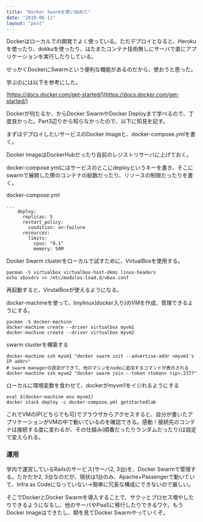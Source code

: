 ```yaml
---
title: "Docker Swarmを使い始めた"
date: "2019-06-11"
layout: "post"
---
```


Dockerはローカルでの開発でよく使っている。ただデプロイとなると、Herokuを使ったり、dokkuを使ったり、はたまたコンテナ技術無しにサーバで直にアプリケーションを実行したりしている。

せっかくDockerにSwarmという便利な機能があるのだから、使おうと思った。

学ぶのには以下を参考にした。

[https://docs.docker.com/get-started/](https://docs.docker.com/get-started/)

Dockerが何たるか、からDocker SwarmやDocker Deployまで学べるので、丁度良かった。Part3辺りから知らなかったので、以下に知見を記す。

まずはデプロイしたいサービスのDocker Imageと、docker-compose.ymlを書く。

Docker ImageはDockerHubだったり自前のレジストリサーバに上げておく。

docker-compose.ymlにはサービスのとこにdeployというキーを書き、そこにswarmで展開した際のコンテナの総数だったり、リソースの制限だったりを書く。

docker-compose.yml

```
...
    deploy:
      replicas: 5
      restart_policy:
        condition: on-failure
      resources:
        limits:
          cpus: "0.1"
          memory: 50M
```

Docker Swarm clusterをローカルで試すために、VirtualBoxを使用する。

```
pacman -S virtualbox virtualbox-host-dkms linux-headers
echo vboxdrv >> /etc/modules-load.d/vbox.conf
```

再起動すると、VirutalBoxが使えるようになる。

docker-machineを使って、tinylinux(docker入り)のVMを作成、管理できるようにする。

```
pacman -S docker-machine
docker-machine create --driver virtualbox myvm1
docker-machine create --driver virtualbox myvm2
```

swarm clusterを構築する

```
docker-machine ssh myvm1 "docker swarm init --advertise-addr <myvm1's IP addr>"
# swarm managerの設定ができて、他のマシンをnodeに追加するコマンドが表示される
docker-machine ssh myvm2 "docker swarm join --token <token> <ip>:2377"
```

ローカルに環境変数を食わせて、dockerがmyvm1をイジれるようにする

```
eval $(docker-machine env myvm1)
docker stack deploy -c docker-compose.yml getstartedlab
```

これでVMのIP(どちらでも可)でブラウザからアクセスすると、自分が書いたアプリケーションがVMの中で動いているのを確認できる。感動！接続先のコンテナは接続する度に変わるが、その仕組み(順番だったりランダムだったり)は設定で変えられる。

### 運用

学内で運営しているRailsのサービス(サーバ2, 3台)を、Docker Swarmで管理する。たかだか2, 3台なのだが、現状は1台のみ、Apache+Passengerで動いていて、Infra as Codeになっていない→簡単に冗長な構成にできないので厳しい。

そこでDockerとDocker Swarmを導入することで、サクッとプロセス増やしたりできるようになるし、他のサーバやPaaSに移行したりできるワケ。もうDocker Imageはできたし、期を見てDocker Swarmやっていくぞ。
